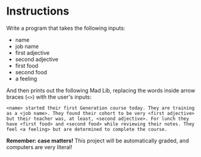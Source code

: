 # Instructions  
Write a program that takes the following inputs:
- name
- job name
- first adjective
- second adjective
- first food
- second food
- a feeling

And then prints out the following Mad Lib, replacing the words inside arrow braces (`<>`) with the user's inputs:
```
<name> started their first Generation course today. They are training as a <job name>. They found their cohort to be very <first adjective> but their teacher was, at least, <second adjective>. For lunch they have <first food> and <second food> while reviewing their notes. They feel <a feeling> but are determined to complete the course.
```

**Remember: case matters!** This project will be automatically graded, and computers are very literal!

